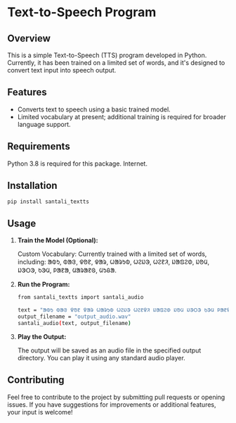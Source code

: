 # Text-to-Speech Program

## Overview

This is a simple Text-to-Speech (TTS) program developed in Python. Currently, it has been trained on a limited set of words, and it's designed to convert text input into speech output.

## Features

- Converts text to speech using a basic trained model.
- Limited vocabulary at present; additional training is required for broader language support.

## Requirements

Python 3.8 is required for this package.
Internet.

## Installation

```
pip install santali_textts
```

## Usage

1. **Train the Model (Optional):**

   Custom Vocabulary: Currently trained with a limited set of words, including: ᱟᱵᱩ, ᱵᱟᱝ, ᱫᱚᱱ, ᱫᱟᱨ, ᱦᱟᱨᱩᱵ, ᱦᱮᱡᱳ, ᱦᱮᱱᱤ, ᱡᱟᱯᱮᱰ, ᱡᱚᱢ, ᱡᱳᱛᱳ, ᱠᱳᱢ, ᱞᱟᱱᱟ, ᱢᱟᱨᱟᱱᱜ, ᱢᱩᱪᱟ.

2. **Run the Program:**

    ```bash
    from santali_textts import santali_audio

    text = "ᱟᱵᱩ ᱵᱟᱝ ᱫᱚᱱ ᱫᱟᱨ ᱦᱟᱨᱩᱵ ᱦᱮᱡᱳ ᱦᱮᱱᱫᱤ ᱡᱟᱯᱮᱰ ᱡᱚᱢ ᱡᱳᱛᱳ ᱠᱳᱢ ᱞᱟᱱᱫᱟ ᱢᱟᱨᱟᱱᱜ ᱢᱩᱪᱟ"
    output_filename = "output_audio.wav"
    santali_audio(text, output_filename)

    ```

3. **Play the Output:**

   The output will be saved as an audio file in the specified output directory. You can play it using any standard audio player.

## Contributing

Feel free to contribute to the project by submitting pull requests or opening issues. If you have suggestions for improvements or additional features, your input is welcome!




